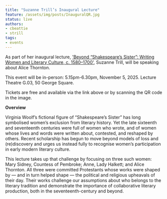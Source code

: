 ```yaml
---
title: "Suzanne Trill’s Inaugural Lecture"
feature: /assets/img/posts/InauguralQR.jpg
status: live
authors:
- cbeattie
- strill
tags:
- events
---
```


As part of her inaugural lecture, ['Beyond “Shakespeare’s Sister”: Writing Women and Literary Culture, c. 1580–1700'](https://www.eventbrite.co.uk/e/inaugural-lecture-suzanne-trill-tickets-1835157979919?aff=edweb), Suzanne Trill, will be speaking about Alice Thornton. 

This event will be in-person: 5.15pm-6.30pm, November 5, 2025. Lecture Theatre G.03, 50 George Square. 

Tickets are free and available via the link above or by scanning the QR code in the image.


**Overview**

Virginia Woolf’s fictional figure of “Shakespeare’s Sister” has long symbolised women’s exclusion from literary history. Yet the late sixteenth and seventeenth centuries were full of women who wrote, and of women whose lives and words were written about, contested, and reshaped by others. Recent scholarship has begun to move beyond models of loss and (re)discovery and urges us instead fully to recognise women’s participation in early modern literary culture.

This lecture takes up that challenge by focusing on three such women: Mary Sidney, Countess of Pembroke; Anne, Lady Halkett; and Alice Thornton. All three were committed Protestants whose works were shaped by — and in turn helped shape — the political and religious upheavals of their day. Their works challenge our assumptions about who belongs to the literary tradition and demonstrate the importance of collaborative literary production, both in the seventeenth-century and beyond.
